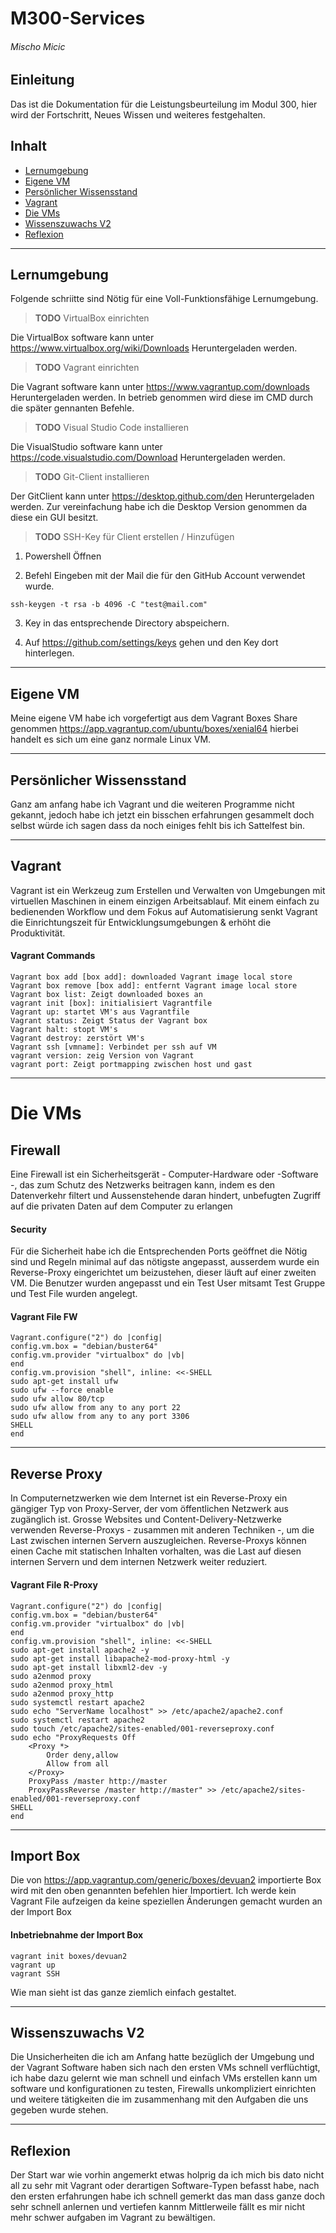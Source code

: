 # M300-Services

###### Mischo Micic

## Einleitung

Das ist die Dokumentation für die Leistungsbeurteilung im Modul 300, hier wird der Fortschritt, Neues Wissen und weiteres festgehalten.


## Inhalt
- [Lernumgebung](#Lernumgebung)
- [Eigene VM](#Eigene-VM)
- [Persönlicher Wissensstand](#Persönlicher-Wissensstand)
- [Vagrant](#Vagrant)
- [Die VMs](#Die-VMs)
- [Wissenszuwachs V2](#Wissenszuwachs-V2)
- [Reflexion](#Reflexion)

---

## Lernumgebung
Folgende schriitte sind Nötig für eine Voll-Funktionsfähige Lernumgebung.

> **TODO** VirtualBox einrichten

Die VirtualBox software kann unter https://www.virtualbox.org/wiki/Downloads
Heruntergeladen werden.
> **TODO** Vagrant einrichten

Die Vagrant software kann unter https://www.vagrantup.com/downloads
Heruntergeladen werden. In betrieb genommen wird diese im CMD durch die später gennanten Befehle.

> **TODO** Visual Studio Code installieren

Die VisualStudio software kann unter https://code.visualstudio.com/Download
Heruntergeladen werden.

> **TODO** Git-Client installieren

Der GitClient kann unter https://desktop.github.com/den Heruntergeladen werden. Zur vereinfachung habe ich die Desktop Version genommen da diese ein GUI besitzt.

> **TODO** SSH-Key für Client erstellen / Hinzufügen

1. Powershell Öffnen

2. Befehl Eingeben mit der Mail die für den GitHub Account verwendet wurde.
```
ssh-keygen -t rsa -b 4096 -C "test@mail.com"
```
3. Key in das entsprechende Directory abspeichern.

4. Auf https://github.com/settings/keys gehen und den Key dort hinterlegen.


---

## Eigene VM

Meine eigene VM habe ich vorgefertigt aus dem Vagrant Boxes Share genommen https://app.vagrantup.com/ubuntu/boxes/xenial64 hierbei handelt es sich um eine ganz normale Linux
VM.

---

## Persönlicher Wissensstand

Ganz am anfang habe ich Vagrant und die weiteren Programme nicht gekannt, jedoch habe ich jetzt ein bisschen erfahrungen gesammelt doch selbst würde ich sagen dass da noch einiges fehlt bis ich Sattelfest bin.

---
## Vagrant
Vagrant ist ein Werkzeug zum Erstellen und Verwalten von Umgebungen mit virtuellen Maschinen in einem einzigen Arbeitsablauf. Mit einem einfach zu bedienenden Workflow und dem Fokus auf Automatisierung senkt Vagrant die Einrichtungszeit für Entwicklungsumgebungen & erhöht die Produktivität.

#### Vagrant Commands
```
Vagrant box add [box add]: downloaded Vagrant image local store
Vagrant box remove [box add]: entfernt Vagrant image local store
Vagrant box list: Zeigt downloaded boxes an
vagrant init [box]: initialisiert Vagrantfile
Vagrant up: startet VM's aus Vagrantfile
Vagrant status: Zeigt Status der Vagrant box
Vagrant halt: stopt VM's
Vagrant destroy: zerstört VM's
Vagrant ssh [vmname]: Verbindet per ssh auf VM
vagrant version: zeig Version von Vagrant
vagrant port: Zeigt portmapping zwischen host und gast
```
---
# Die VMs

## Firewall
Eine Firewall ist ein Sicherheitsgerät - Computer-Hardware oder -Software -, das zum Schutz des Netzwerks beitragen kann, indem es den Datenverkehr filtert und Aussenstehende daran hindert, unbefugten Zugriff auf die privaten Daten auf dem Computer zu erlangen

#### Security
Für die Sicherheit habe ich die Entsprechenden Ports geöffnet die Nötig sind und Regeln minimal auf das nötigste angepasst, ausserdem wurde ein Reverse-Proxy eingerichtet um beizustehen, dieser läuft auf einer zweiten VM. Die Benutzer wurden angepasst und ein Test User mitsamt Test Gruppe und Test File wurden angelegt.

#### Vagrant File FW

```
Vagrant.configure("2") do |config|
config.vm.box = "debian/buster64"
config.vm.provider "virtualbox" do |vb|
end
config.vm.provision "shell", inline: <<-SHELL
sudo apt-get install ufw
sudo ufw --force enable
sudo ufw allow 80/tcp
sudo ufw allow from any to any port 22
sudo ufw allow from any to any port 3306
SHELL
end
```
---

## Reverse Proxy
In Computernetzwerken wie dem Internet ist ein Reverse-Proxy ein gängiger Typ von Proxy-Server, der vom öffentlichen Netzwerk aus zugänglich ist. Grosse Websites und Content-Delivery-Netzwerke verwenden Reverse-Proxys - zusammen mit anderen Techniken -, um die Last zwischen internen Servern auszugleichen. Reverse-Proxys können einen Cache mit statischen Inhalten vorhalten, was die Last auf diesen internen Servern und dem internen Netzwerk weiter reduziert.

#### Vagrant File R-Proxy
```
Vagrant.configure("2") do |config|
config.vm.box = "debian/buster64"
config.vm.provider "virtualbox" do |vb|
end
config.vm.provision "shell", inline: <<-SHELL
sudo apt-get install apache2 -y
sudo apt-get install libapache2-mod-proxy-html -y
sudo apt-get install libxml2-dev -y
sudo a2enmod proxy
sudo a2enmod proxy_html
sudo a2enmod proxy_http
sudo systemctl restart apache2
sudo echo "ServerName localhost" >> /etc/apache2/apache2.conf
sudo systemctl restart apache2
sudo touch /etc/apache2/sites-enabled/001-reverseproxy.conf
sudo echo "ProxyRequests Off
    <Proxy *>
        Order deny,allow
        Allow from all
    </Proxy>
    ProxyPass /master http://master
    ProxyPassReverse /master http://master" >> /etc/apache2/sites-enabled/001-reverseproxy.conf
SHELL
end
```
---
## Import Box
Die von https://app.vagrantup.com/generic/boxes/devuan2 importierte Box wird mit den oben genannten befehlen hier Importiert. Ich werde kein Vagrant File aufzeigen da keine speziellen Änderungen gemacht wurden an der Import Box

#### Inbetriebnahme der Import Box
```
vagrant init boxes/devuan2
vagrant up
vagrant SSH
```
Wie man sieht ist das ganze ziemlich einfach gestaltet.

---

## Wissenszuwachs V2

Die Unsicherheiten die ich am Anfang hatte bezüglich der Umgebung und der Vagrant Software haben sich nach den ersten VMs schnell verflüchtigt, ich habe dazu gelernt wie man schnell und einfach VMs erstellen kann um software und konfigurationen zu testen, Firewalls unkompliziert einrichten und weitere tätigkeiten die im zusammenhang mit den Aufgaben die uns gegeben wurde stehen.

---

## Reflexion

Der Start war wie vorhin angemerkt etwas holprig da ich mich bis dato nicht all zu sehr mit Vagrant oder derartigen Software-Typen befasst habe, nach den ersten erfahrungen habe ich schnell gemerkt das man dass ganze doch sehr schnell anlernen und vertiefen kannm Mittlerweile fällt es mir nicht mehr schwer aufgaben im Vagrant zu bewältigen.
